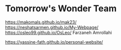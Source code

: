 # Tomorrow's Wonder Team
https://makomals.github.io/mak23/<br>
https://neshatsarmen.github.io/My-Webpage/<br>
https://osleo99.github.io/OsLeo/
Farzaneh Amrollahi

https://yassine-fath.github.io/personal-website/
